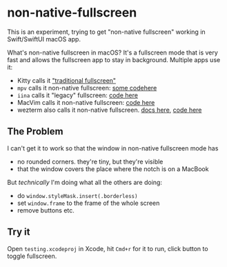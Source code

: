 # non-native-fullscreen

This is an experiment, trying to get "non-native fullscreen" working in
Swift/SwiftUI macOS app.

What's non-native fullscreen in macOS? It's a fullscreen mode that is very fast
and allows the fullscreen app to stay in background. Multiple apps use it:

- Kitty calls it ["traditional fullscreen"](https://sw.kovidgoyal.net/kitty/conf/#opt-kitty.macos_traditional_fullscreen)
- `mpv` calls it non-native fullscreen: [some codehere](https://github.com/mpv-player/mpv/pull/8596/files)
- `iina` calls it "legacy" fullscreen: [code here](https://github.com/iina/iina/blob/fc66b27d50d0e98b056205867055f462e87828c9/iina/MainWindowController.swift#L1401-L1423)
- MacVim calls it non-native fullscreen: [code here](https://sourcegraph.com/github.com/macvim-dev/macvim@a27b466e4da2173160ed161ef9e307d0806769d3/-/blob/src/MacVim/MMWindowController.m?L959-992)
- wezterm also calls it non-native fullscreen. [docs here](https://wezfurlong.org/wezterm/config/lua/config/native_macos_fullscreen_mode.html), [code here](https://github.com/wez/wezterm/blob/69bb69b9ca30edb82e134a5835fcefadf8830fcc/window/src/os/macos/window.rs#L978)

## The Problem

I can't get it to work so that the window in non-native fullscreen mode has

- no rounded corners. they're tiny, but they're visible
- that the window covers the place where the notch is on a MacBook

But _technically_ I'm doing what all the others are doing:

- do `window.styleMask.insert(.borderless)`
- set `window.frame` to the frame of the whole screen
- remove buttons etc.

## Try it

Open `testing.xcodeproj` in Xcode, hit `Cmd+r` for it to run, click button to
toggle fullscreen.
